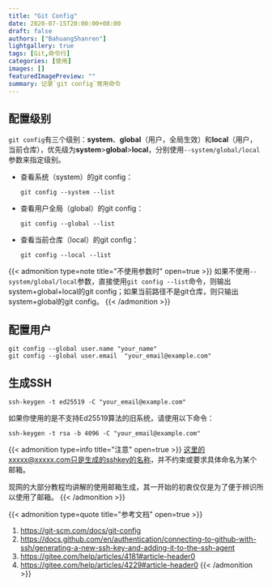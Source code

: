 ```yaml
---
title: "Git Config"
date: 2020-07-15T20:00:00+08:00
draft: false
authors: ["BahuangShanren"]
lightgallery: true
tags: [Git,命令行]
categories: [使用]
images: []
featuredImagePreview: ""
summary: 记录`git config`常用命令
---
```


## 配置级别

`git config`有三个级别：**system**、**global**（用户，全局生效）和**local**（用户，当前仓库），优先级为**system**>**global**>**local**，分别使用`--system/global/local`参数来指定级别。

- 查看系统（system）的git config：

    ```shell
    git config --system --list
    ```

- 查看用户全局（global）的git config：

    ```shell
    git config --global --list
    ```

- 查看当前仓库（local）的git config：

    ```shell
    git config --local --list
    ```

{{< admonition type=note title="不使用参数时" open=true >}}
如果不使用`--system/global/local`参数，直接使用`git config --list`命令，则输出system+global+local的git config；如果当前路径不是git仓库，则只输出system+global的git config。
{{< /admonition >}}

## 配置用户

```shell
git config --global user.name "your_name"
git config --global user.email  "your_email@example.com"
```

## 生成SSH

```shell
ssh-keygen -t ed25519 -C "your_email@example.com"
```

如果你使用的是不支持Ed25519算法的旧系统，请使用以下命令：

```shell
ssh-keygen -t rsa -b 4096 -C "your_email@example.com"
```

{{< admonition type=info title="注意" open=true >}}
这里的xxxxx@xxxxx.com只是生成的sshkey的名称，并不约束或要求具体命名为某个邮箱。

现网的大部分教程均讲解的使用邮箱生成，其一开始的初衷仅仅是为了便于辨识所以使用了邮箱。
{{< /admonition >}}

{{< admonition type=quote title="参考文档" open=true >}}
1. https://git-scm.com/docs/git-config
2. https://docs.github.com/en/authentication/connecting-to-github-with-ssh/generating-a-new-ssh-key-and-adding-it-to-the-ssh-agent
3. https://gitee.com/help/articles/4181#article-header0
4. https://gitee.com/help/articles/4229#article-header0
{{< /admonition >}}